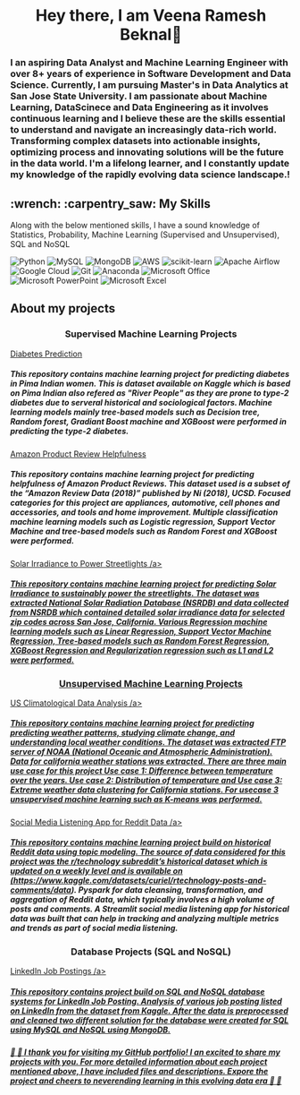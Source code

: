 
<h1 align = "center">Hey there, I am Veena Ramesh Beknal👋</h1>

### I an aspiring Data Analyst and Machine Learning Engineer with over 8+ years of experience in Software Development and Data Science. Currently, I am pursuing Master's in Data Analytics at San Jose State University. I am passionate about __Machine Learning__, __DataScinece__ and __Data Engineering__ as it involves continuous learning and I believe these are the skills essential to understand and navigate an increasingly data-rich world. Transforming complex datasets into actionable insights, optimizing process and innovating solutions will be the future in the data world. I'm a lifelong learner, and I constantly update my knowledge of the rapidly evolving data science landscape.!

<h2>:wrench: :carpentry_saw: My Skills </h2>

Along with the below mentioned skills, I have a sound knowledge of Statistics, Probability, Machine Learning (Supervised and Unsupervised), SQL and NoSQL
<br>
<a>

![Python](https://img.shields.io/badge/python-3670A0?style=for-the-badge&logo=python&logoColor=ffdd54)  ![MySQL](https://img.shields.io/badge/mysql-%2300f.svg?style=for-the-badge&logo=mysql&logoColor=white) ![MongoDB](https://img.shields.io/badge/MongoDB-%234ea94b.svg?style=for-the-badge&logo=mongodb&logoColor=white) ![AWS](https://img.shields.io/badge/AWS-%23FF9900.svg?style=for-the-badge&logo=amazon-aws&logoColor=white) ![scikit-learn](https://img.shields.io/badge/scikit--learn-%23F7931E.svg?style=for-the-badge&logo=scikit-learn&logoColor=white) ![Apache Airflow](https://img.shields.io/badge/Apache%20Airflow-017CEE?style=for-the-badge&logo=Apache%20Airflow&logoColor=white) ![Google Cloud](https://img.shields.io/badge/GoogleCloud-%234285F4.svg?style=for-the-badge&logo=google-cloud&logoColor=white) ![Git](https://img.shields.io/badge/git-%23F05033.svg?style=for-the-badge&logo=git&logoColor=white) ![Anaconda](https://img.shields.io/badge/Anaconda-%2344A833.svg?style=for-the-badge&logo=anaconda&logoColor=white) ![Microsoft Office](https://img.shields.io/badge/Microsoft_Office-D83B01?style=for-the-badge&logo=microsoft-office&logoColor=white) ![Microsoft PowerPoint](https://img.shields.io/badge/Microsoft_PowerPoint-B7472A?style=for-the-badge&logo=microsoft-powerpoint&logoColor=white) ![Microsoft Excel](https://img.shields.io/badge/Microsoft_Excel-217346?style=for-the-badge&logo=microsoft-excel&logoColor=white)

<h2> About my projects </h2>

<h3 align = "center">  Supervised Machine Learning Projects </h3> 

<a href="https://github.com/VeenaBeknal/DiabetesPrediction"> Diabetes Prediction </a>

##### This repository contains machine learning project for predicting diabetes in Pima Indian women. This is dataset available on Kaggle which is based on Pima Indian also refered as "River People" as they are prone to type-2 diabetes due to serveral historical and sociological factors. Machine learning models mainly tree-based models such as Decision tree, Random forest, Gradiant Boost machine and XGBoost were performed in predicting the type-2 diabetes.

<a href="https://github.com/VeenaBeknal/Predicting-Amazon-Product-Review-Helpfulness"> Amazon Product Review Helpfulness </a>

##### This repository contains machine learning project for predicting helpfulness of Amazon Product Reviews. This dataset used is a subset of the “Amazon Review Data (2018)” published by Ni (2018), UCSD. Focused categories for this project are appliances, automotive, cell phones and accessories, and tools and home improvement. Multiple classification machine learning models such as Logistic regression, Support Vector Machine and tree-based models such as Random Forest and XGBoost were performed.

<a href="https://github.com/VeenaBeknal/Solar-Irradiance-to-Sustainably-Power-Streetlights"> Solar Irradiance to Power Streetlights /a>

##### This repository contains machine learning project for predicting Solar Irradiance to sustainably power the streetlights. The dataset was extracted National Solar Radiation Database (NSRDB) and data collected from NSRDB which contained detailed solar irradiance data for selected zip codes across San Jose, California. Various Regression machine learning models such as Linear Regression, Support Vector Machine Regression, Tree-based models such as Random Forest Regression, XGBoost Regression and Regularization regression such as L1 and L2 were performed.

<h3 align = "center">  Unsupervised Machine Learning Projects </h3> 

<a href="https://github.com/VeenaBeknal/USClimatologicalDataAnalysis"> US Climatological Data Analysis /a>

##### This repository contains machine learning project for predicting predicting weather patterns, studying climate change, and understanding local weather conditions. The dataset was extracted FTP server of NOAA (National Oceanic and Atmospheric Administration). Data for california weather stations was extracted. There are three main use case for this project Use case 1: Difference between temperature over the years. Use case 2: Distribution of temperature and Use case 3: Extreme weather data clustering for California stations. For usecase 3 unsupervised machine learning such as K-means was performed.

<a href="https://github.com/VeenaBeknal/Social-Media-Listening-for-Reddit-Posts-and-Comments"> Social Media Listening App for Reddit Data /a>

##### This repository contains machine learning project build on historical Reddit data using topic modeling. The source of data considered for this project was the r/technology subreddit’s historical dataset which is updated on a weekly level and is available on (https://www.kaggle.com/datasets/curiel/rtechnology-posts-and-comments/data). Pyspark for data cleansing, transformation, and aggregation of Reddit data, which typically involves a high volume of posts and comments. A Streamlit social media listening app for historical data was built that can help in tracking and analyzing multiple metrics and trends as part of social media listening. 

<h3 align = "center">  Database Projects (SQL and NoSQL) </h3> 

<a href="https://github.com/VeenaBeknal/LinkedInJobPostings"> LinkedIn Job Postings /a>

##### This repository contains project build on SQL and NoSQL database systems for LinkedIn Job Posting. Analysis of various job posting listed on LinkedIn from the dataset from Kaggle. After the data is preprocessed and cleaned two different solution for the database were created for SQL using MySQL and NoSQL using MongoDB. 


<h5> 🙂 🙂 I thank you for visiting my GitHub portfolio! I an excited to share my projects with you. For more detailed information about each project mentioned above, I have included files and descriptions. Expore the project and cheers to neverending learning in this evolving data era 🙂 🙂

<!--
**VeenaBeknal/VeenaBeknal** is a ✨ _special_ ✨ repository because its `README.md` (this file) appears on your GitHub profile.

Here are some ideas to get you started:

- 🔭 I’m currently working on ...
- 🌱 I’m currently learning ...
- 👯 I’m looking to collaborate on ...
- 🤔 I’m looking for help with ...
- 💬 Ask me about ...
- 📫 How to reach me: ...
- 😄 Pronouns: She/Her
- ⚡ Fun fact: ...
-->
